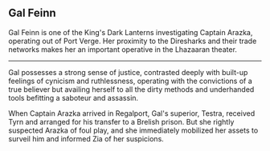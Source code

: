 ## Gal Feinn

Gal Feinn is one of the King's Dark Lanterns investigating Captain Arazka, operating out of Port Verge. Her proximity to the Diresharks and their trade networks makes her an important operative in the Lhazaaran theater.

---

Gal possesses a strong sense of justice, contrasted deeply with built-up feelings of cynicism and ruthlessness, operating with the convictions of a true believer but availing herself to all the dirty methods and underhanded tools befitting a saboteur and assassin.

When Captain Arazka arrived in Regalport, Gal's superior, Testra, received Tyrn and arranged for his transfer to a Brelish prison. But she rightly suspected Arazka of foul play, and she immediately mobilized her assets to surveil him and informed Zia of her suspicions.